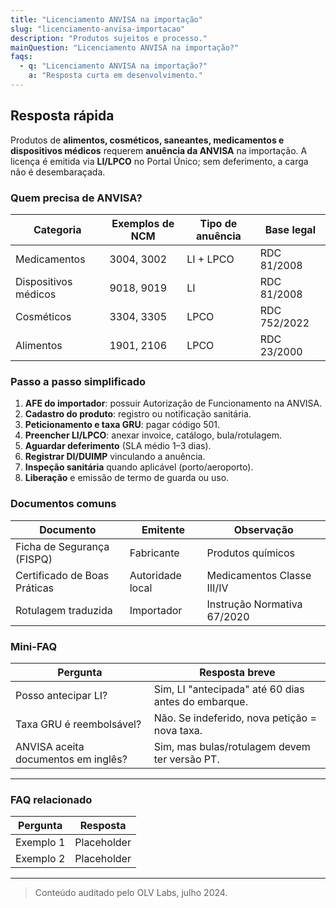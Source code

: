 ```yaml
---
title: "Licenciamento ANVISA na importação"
slug: "licenciamento-anvisa-importacao"
description: "Produtos sujeitos e processo."
mainQuestion: "Licenciamento ANVISA na importação?"
faqs:
  - q: "Licenciamento ANVISA na importação?"
    a: "Resposta curta em desenvolvimento."
---
```


## Resposta rápida

Produtos de **alimentos, cosméticos, saneantes, medicamentos e dispositivos médicos** requerem **anuência da ANVISA** na importação. A licença é emitida via **LI/LPCO** no Portal Único; sem deferimento, a carga não é desembaraçada.

### Quem precisa de ANVISA?

| Categoria | Exemplos de NCM | Tipo de anuência | Base legal |
| --- | --- | --- | --- |
| Medicamentos | 3004, 3002 | LI + LPCO | RDC 81/2008 |
| Dispositivos médicos | 9018, 9019 | LI | RDC 81/2008 |
| Cosméticos | 3304, 3305 | LPCO | RDC 752/2022 |
| Alimentos | 1901, 2106 | LPCO | RDC 23/2000 |

### Passo a passo simplificado

1. **AFE do importador**: possuir Autorização de Funcionamento na ANVISA.  
2. **Cadastro do produto**: registro ou notificação sanitária.  
3. **Peticionamento e taxa GRU**: pagar código 501.  
4. **Preencher LI/LPCO**: anexar invoice, catálogo, bula/rotulagem.  
5. **Aguardar deferimento** (SLA médio 1–3 dias).  
6. **Registrar DI/DUIMP** vinculando a anuência.  
7. **Inspeção sanitária** quando aplicável (porto/aeroporto).  
8. **Liberação** e emissão de termo de guarda ou uso.

### Documentos comuns

| Documento | Emitente | Observação |
| --- | --- | --- |
| Ficha de Segurança (FISPQ) | Fabricante | Produtos químicos |
| Certificado de Boas Práticas | Autoridade local | Medicamentos Classe III/IV |
| Rotulagem traduzida | Importador | Instrução Normativa 67/2020 |

### Mini-FAQ

| Pergunta | Resposta breve |
| --- | --- |
| Posso antecipar LI? | Sim, LI "antecipada" até 60 dias antes do embarque. |
| Taxa GRU é reembolsável? | Não. Se indeferido, nova petição = nova taxa. |
| ANVISA aceita documentos em inglês? | Sim, mas bulas/rotulagem devem ter versão PT. |

---

### FAQ relacionado

| Pergunta | Resposta |
| --- | --- |
| Exemplo 1 | Placeholder |
| Exemplo 2 | Placeholder |

---

> Conteúdo auditado pelo OLV Labs, julho 2024.
